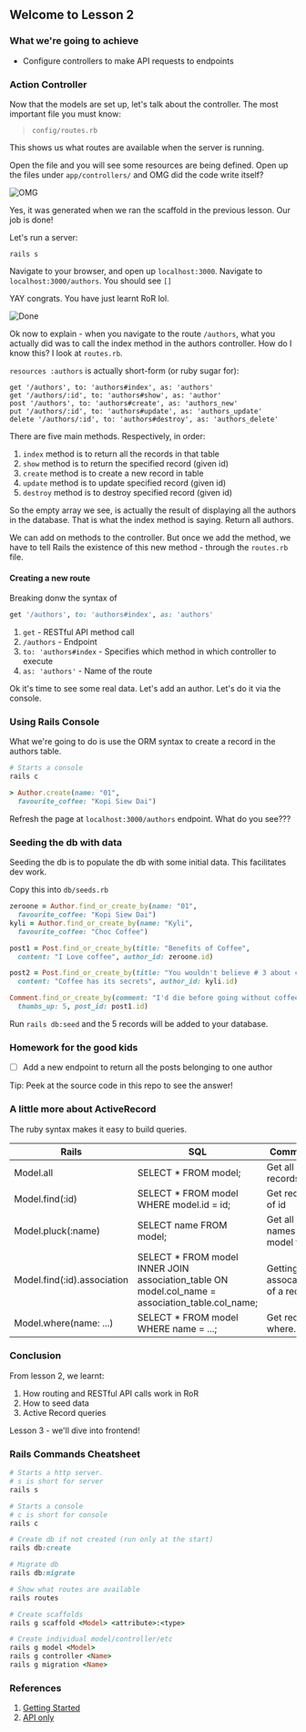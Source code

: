 ## Welcome to Lesson 2

### What we're going to achieve
- Configure controllers to make API requests to endpoints

### Action Controller
Now that the models are set up, let's talk about the controller. The most important file you must know:

> `config/routes.rb`

This shows us what routes are available when the server is running.

Open the file and you will see some resources are being defined. Open up the files under `app/controllers/` and OMG did the code write itself?

![OMG](https://media.giphy.com/media/ZdCJ4G17h7lIsrYfLs/giphy.gif)

Yes, it was generated when we ran the scaffold in the previous lesson. Our job is done!

Let's run a server:
```
rails s
```

Navigate to your browser, and open up `localhost:3000`. Navigate to `localhost:3000/authors`. You should see `[]`

YAY congrats. You have just learnt RoR lol. 

![Done](https://media.giphy.com/media/8UF0EXzsc0Ckg/giphy.gif)

Ok now to explain - when you navigate to the route `/authors`, what you actually did was to call the index method in the authors controller. How do I know this? I look at `routes.rb`.

`resources :authors` is actually short-form (or ruby sugar for):
```
get '/authors', to: 'authors#index', as: 'authors'
get '/authors/:id', to: 'authors#show', as: 'author'
post '/authors', to: 'authors#create', as: 'authors_new'
put '/authors/:id', to: 'authors#update', as: 'authors_update'
delete '/authors/:id', to: 'authors#destroy', as: 'authors_delete'
```

There are five main methods. Respectively, in order:
1. `index` method is to return all the records in that table
2. `show` method is to return the specified record (given id)
3. `create` method is to create a new record in table
3. `update` method is to update specified record (given id)
5. `destroy` method is to destroy specified record (given id)

So the empty array we see, is actually the result of displaying all the authors in the database. That is what the index method is saying. Return all authors.

We can add on methods to the controller. But once we add the method, we have to tell Rails the existence of this new method - through the `routes.rb` file. 

#### Creating a new route
Breaking donw the syntax of 
```ruby
get '/authors', to: 'authors#index', as: 'authors'
```
1. `get` - RESTful API method call
2. `/authors` - Endpoint
3. `to: 'authors#index` - Specifies which method in which controller to execute
4. `as: 'authors'` - Name of the route


Ok it's time to see some real data. Let's add an author. Let's do it via the console.

### Using Rails Console

What we're going to do is use the ORM syntax to create a record in the authors table.

```ruby
# Starts a console
rails c

> Author.create(name: "01", 
  favourite_coffee: "Kopi Siew Dai")
```

Refresh the page at `localhost:3000/authors` endpoint. What do you see???

### Seeding the db with data
Seeding the db is to populate the db with some initial data. This facilitates dev work.

Copy this into `db/seeds.rb`
```ruby
zeroone = Author.find_or_create_by(name: "01", 
  favourite_coffee: "Kopi Siew Dai")
kyli = Author.find_or_create_by(name: "Kyli", 
  favourite_coffee: "Choc Coffee")

post1 = Post.find_or_create_by(title: "Benefits of Coffee",
  content: "I Love coffee", author_id: zeroone.id)

post2 = Post.find_or_create_by(title: "You wouldn't believe # 3 about coffee",
  content: "Coffee has its secrets", author_id: kyli.id)

Comment.find_or_create_by(comment: "I'd die before going without coffee", 
  thumbs_up: 5, post_id: post1.id)
```

Run `rails db:seed` and the 5 records will be added to your database.

### Homework for the good kids
- [ ] Add a new endpoint to return all the posts belonging to one author

Tip: Peek at the source code in this repo to see the answer! 

### A little more about ActiveRecord
The ruby syntax makes it easy to build queries.

| Rails | SQL | Command |
| - | - | - |
| Model.all | SELECT * FROM model; | Get all records |
| Model.find(:id) | SELECT * FROM model WHERE model.id = id; | Get record of id |
| Model.pluck(:name) | SELECT name FROM model; | Get all names from model table | 
| Model.find(:id).association | SELECT * FROM model INNER JOIN association_table ON model.col_name = association_table.col_name; | Getting assocations of a record |
| Model.where(name: ...) | SELECT * FROM model WHERE name = ...; | Get records where... |

### Conclusion

From lesson 2, we learnt:

1. How routing and RESTful API calls work in RoR
2. How to seed data
3. Active Record queries

Lesson 3 - we'll dive into frontend!


### Rails Commands Cheatsheet
```ruby
# Starts a http server.
# s is short for server
rails s

# Starts a console
# c is short for console
rails c

# Create db if not created (run only at the start)
rails db:create

# Migrate db
rails db:migrate

# Show what routes are available
rails routes

# Create scaffolds
rails g scaffold <Model> <attribute>:<type>

# Create individual model/controller/etc
rails g model <Model>
rails g controller <Name>
rails g migration <Name>
```

### References
1. [Getting Started](https://guides.rubyonrails.org/getting_started.html) 
2. [API only](https://edgeguides.rubyonrails.org/api_app.html)
